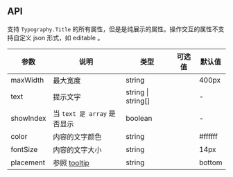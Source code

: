 ## API

支持 `Typography.Title` 的所有属性，但是是纯展示的属性。操作交互的属性不支持自定义 json 形式，如 editable 。

| 参数      | 说明                         | 类型               | 可选值 | 默认值  |
| --------- | ---------------------------- | ------------------ | ------ | ------- |
| maxWidth  | 最大宽度                     | string             |        | 400px   |
| text      | 提示文字                     | string \| string[] |        | -       |
| showIndex | 当 `text 是 array` 是否显示  | boolean            |        | -       |
| color     | 内容的文字颜色               | string             |        | #ffffff |
| fontSize  | 内容的文字大小               | string             |        | 14px    |
| placement | 参照 [tooltip](./tooltip-cn) | string             |        | bottom  |
